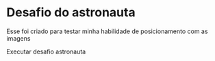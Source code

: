 # Desafio do astronauta

Esse foi criado para testar minha habilidade de posicionamento com as
imagens

<a herf="https://gustavocarvalhorodrigues.github.io/html-css/desafios/módulo 2/desafio 11/index.html">Executar desafio astronauta</a>